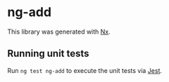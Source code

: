 # ng-add

This library was generated with [Nx](https://nx.dev).

## Running unit tests

Run `ng test ng-add` to execute the unit tests via [Jest](https://jestjs.io).
